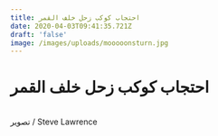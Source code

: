```yaml
---
title: احتجاب كوكب زحل خلف القمر
date: 2020-04-03T09:41:35.721Z
draft: 'false'
image: /images/uploads/mooooonsturn.jpg
---
```

<!--StartFragment-->

# احتجاب كوكب زحل خلف القمر

\
تصوير / Steve Lawrence

<!--EndFragment-->